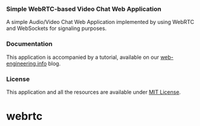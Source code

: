 ### Simple WebRTC-based Video Chat Web Application
A simple Audio/Video Chat Web Application implemented by using WebRTC and WebSockets for signaling purposes.

### Documentation
This application is accompanied by a tutorial, available on our [web-engineering.info](http://web-engineering.info/node/57) blog.

### License
This application and all the resources are available under [MIT License](https://opensource.org/licenses/MIT).
# webrtc
